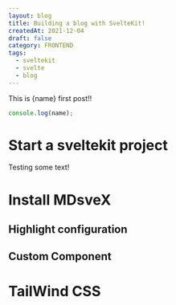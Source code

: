 ```yaml
---
layout: blog
title: Building a blog with SvelteKit!
createdAt: 2021-12-04
draft: false
category: FRONTEND
tags:
  - sveltekit
  - svelte
  - blog
---
```


<script>
  let name = "Brian";
</script>

This is {name} first post!!

```javascript
console.log(name);
```

# Start a sveltekit project

Testing some text!

# Install MDsveX

## Highlight configuration

## Custom Component

# TailWind CSS
